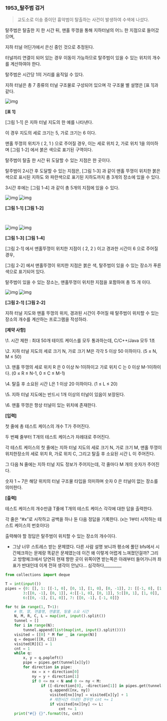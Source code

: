### 1953_탈주범 검거

>교도소로 이송 중이던 흉악범이 탈출하는 사건이 발생하여 수색에 나섰다.

탈주범은 탈출한 지 한 시간 뒤, 맨홀 뚜껑을 통해 지하터널의 어느 한 지점으로 들어갔으며,

지하 터널 어딘가에서 은신 중인 것으로 추정된다.

터널끼리 연결이 되어 있는 경우 이동이 가능하므로 탈주범이 있을 수 있는 위치의 개수를 계산하여야 한다.

탈주범은 시간당 1의 거리를 움직일 수 있다.

지하 터널은 총 7 종류의 터널 구조물로 구성되어 있으며 각 구조물 별 설명은 [표 1]과 같다.

 

![img](https://swexpertacademy.com/main/common/fileDownload.do?downloadType=CKEditorImages&fileId=AV6Dn6RqAK8DFAU4)

**[표 1]**



[그림 1-1] 은 지하 터널 지도의 한 예를 나타낸다.

이 경우 지도의 세로 크기는 5, 가로 크기는 6 이다.

맨홀 뚜껑의 위치가 ( 2, 1 ) 으로 주어질 경우, 이는 세로 위치 2, 가로 위치 1을 의미하며 [그림 1-2] 에서 붉은 색으로 표기된 구역이다.

탈주범이 탈출 한 시간 뒤 도달할 수 있는 지점은 한 곳이다.

탈주범이 2시간 후 도달할 수 있는 지점은, [그림 1-3] 과 같이 맨홀 뚜껑이 위치한 붉은 색으로 표시된 지하도 와 파란색으로 표기된 지하도까지 총 3개의 장소에 있을 수 있다.

3시간 후에는 [그림 1-4] 과 같이 총 5개의 지점에 있을 수 있다.
    

![img](https://swexpertacademy.com/main/common/fileDownload.do?downloadType=CKEditorImages&fileId=AV5P--laAo4DFAUq)          ![img](https://swexpertacademy.com/main/common/fileDownload.do?downloadType=CKEditorImages&fileId=AV5P_CI6Ao8DFAUq) 

**[그림 1-1]**                           **[그림 1-2]**

​    

![img](https://swexpertacademy.com/main/common/fileDownload.do?downloadType=CKEditorImages&fileId=AV5P_L0aApADFAUq)          ![img](https://swexpertacademy.com/main/common/fileDownload.do?downloadType=CKEditorImages&fileId=AV5P_OXqApEDFAUq)

**[그림 1-3]**                           **[그림 1-4]**



[그림 2-1] 에서 맨홀뚜껑이 위치한 지점이 ( 2, 2 ) 이고 경과한 시간이 6 으로 주어질 경우,

[그림 2-2] 에서 맨홀뚜껑이 위치한 지점은 붉은 색, 탈주범이 있을 수 있는 장소가 푸른색으로 표기되어 있다.

탈주범이 있을 수 있는 장소는, 맨홀뚜껑이 위치한 지점을 포함하여 총 15 개 이다.
    

![img](https://swexpertacademy.com/main/common/fileDownload.do?downloadType=CKEditorImages&fileId=AV5P_hjKApUDFAUq)          ![img](https://swexpertacademy.com/main/common/fileDownload.do?downloadType=CKEditorImages&fileId=AV5P_jr6ApYDFAUq)

**[그림 2-1]**                           **[그림 2-2]**



지하 터널 지도와 맨홀 뚜껑의 위치, 경과된 시간이 주어질 때 탈주범이 위치할 수 있는 장소의 개수를 계산하는 프로그램을 작성하라.


**[제약 사항]**

\1. 시간 제한 : 최대 50개 테이트 케이스를 모두 통과하는데, C/C++/Java 모두 1초

\2. 지하 터널 지도의 세로 크기 N, 가로 크기 M은 각각 5 이상 50 이하이다. (5 ≤ N, M ≤ 50)

\3. 맨홀 뚜껑의 세로 위치 R 은 0 이상 N-1이하이고 가로 위치 C 는 0 이상 M-1이하이다. (0 ≤ R ≤ N-1, 0 ≤ C ≤ M-1)

\4. 탈출 후 소요된 시간 L은 1 이상 20 이하이다. (1 ≤ L ≤ 20)

\5. 지하 터널 지도에는 반드시 1개 이상의 터널이 있음이 보장된다.

\6. 맨홀 뚜껑은 항상 터널이 있는 위치에 존재한다.

**[입력]**

첫 줄에 총 테스트 케이스의 개수 T가 주어진다.

두 번째 줄부터 T개의 테스트 케이스가 차례대로 주어진다.

각 테스트 케이스의 첫 줄에는 지하 터널 지도의 세로 크기 N, 가로 크기 M, 맨홀 뚜껑이 위치한장소의 세로 위치 R, 가로 위치 C, 그리고 탈출 후 소요된 시간 L 이 주어진다.

그 다음 N 줄에는 지하 터널 지도 정보가 주어지는데, 각 줄마다 M 개의 숫자가 주어진다.

숫자 1 ~ 7은 해당 위치의 터널 구조물 타입을 의미하며 숫자 0 은 터널이 없는 장소를 의미한다.

**[출력]**

테스트 케이스의 개수만큼 T줄에 T개의 테스트 케이스 각각에 대한 답을 출력한다.

각 줄은 “#x”로 시작하고 공백을 하나 둔 다음 정답을 기록한다. (x는 1부터 시작하는 테스트 케이스의 번호이다)

출력해야 할 정답은 탈주범이 위치할 수 있는 장소의 개수이다.





- 그냥 너무 스트레스 받는 문제였다. 다른 사람 설명 보니까 평소에 풀던 bfs에서 시간체크하는 문제랑 똑같은 문제였는데 이건 왜 이렇게 어렵게 느껴졌던걸까? 그리고 방향체크에서 당연히 현재 향한 곳이 위쪽이면 받는쪽은 아래부터 들어가니까 좌표가 반대인데 이게 전혀 생각이 안났다... 심각하다,,,,,,,,,,,,,,

```python
from collections import deque

T = int(input())
pipes = {0: [], 1: [[-1, 0], [0, 1], [1, 0], [0, -1]], 2: [[-1, 0], [1, 0]],
        3:[[0, -1], [0, 1]], 4:[[-1, 0], [0, 1]], 5:[[0, 1], [1, 0]],
        6:[[0, -1], [1, 0]], 7: [[0, -1], [-1, 0]]}

for tc in range(1, T+1):
    # 행, 열, 맨홀행, 맨홀열, 탈출 소요 시간
    N, M, R, C, L = map(int, input().split())
    tunnel = []
    for i in range(N):
        tunnel.append(list(map(int, input().split())))
    visited = [[0] * M for _ in range(N)]
    q = deque([[R, C]])
    visited[R][C] = 1
    cnt = 1
    while q:
        x, y = q.popleft()
        pipe = pipes.get(tunnel[x][y])
        for direction in pipe:
            nx = x + direction[0]
            ny = y + direction[1]
            if 0 <= nx < N and 0 <= ny < M:
                if ([-direction[0], -direction[1]] in pipes.get(tunnel[nx][ny])) and not visited[nx][ny]:
                    q.append([nx, ny])
                    visited[nx][ny] = visited[x][y] + 1
                    # 제한시간 이내인 경우만 cnt += 1
                    if visited[nx][ny] <= L:
                        cnt += 1
    print("#{} {}".format(tc, cnt))
```

